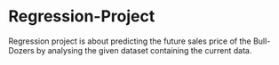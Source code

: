# Regression-Project

Regression project is about predicting the future sales price of the Bull-Dozers by analysing the given dataset containing the current data.
